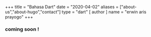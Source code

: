 +++
title = "Bahasa Dart"
date = "2020-04-02"
aliases = ["about-us","about-hugo","contact"]
type = "dart"
[ author ]
  name = "erwin aris prayogo"
+++

### coming soon !




